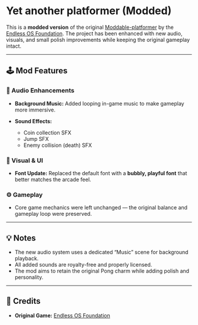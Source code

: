 # Yet another platformer (Modded)

This is a **modded version** of the original [Moddable-platformer](https://github.com/endlessm/moddable-platformer/) by the [Endless OS Foundation](https://endlessos.org).
The project has been enhanced with new audio, visuals, and small polish improvements while keeping the original gameplay intact.

---

## 🕹️ Mod Features

### 🎵 Audio Enhancements

* **Background Music:** Added looping in-game music to make gameplay more immersive.
* **Sound Effects:**

  * Coin collection SFX
  * Jump SFX
  * Enemy collision (death) SFX

### 🎨 Visual & UI

* **Font Update:** Replaced the default font with a **bubbly, playful font** that better matches the arcade feel.

### ⚙️ Gameplay

* Core game mechanics were left unchanged — the original balance and gameplay loop were preserved.

---

## 💡 Notes

* The new audio system uses a dedicated “Music” scene for background playback.
* All added sounds are royalty-free and properly licensed.
* The mod aims to retain the original Pong charm while adding polish and personality.

---

## 🧩 Credits

* **Original Game:** [Endless OS Foundation](https://endlessos.org)
